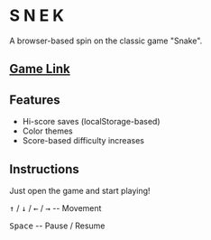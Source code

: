 # S N E K

A browser-based spin on the classic game "Snake".

## [Game Link](https://shepleysound.github.io/snake-game)

## Features
- Hi-score saves (localStorage-based)
- Color themes
- Score-based difficulty increases
  
## Instructions
Just open the game and start playing!

<kbd>↑</kbd> / <kbd>↓</kbd> / <kbd>←</kbd> / <kbd>→</kbd> -- Movement

<kbd>Space</kbd> -- Pause / Resume